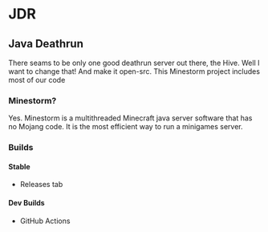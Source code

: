 # JDR
## Java Deathrun

There seams to be only one good deathrun server out there, the Hive. Well I want to change that! And make it open-src. This Minestorm project includes most of our code

### Minestorm?

Yes. Minestorm is a multithreaded Minecraft java server software that has no Mojang code. It is the most efficient way to run a minigames server.

### Builds

#### Stable

 - Releases tab

#### Dev Builds

 - GitHub Actions

